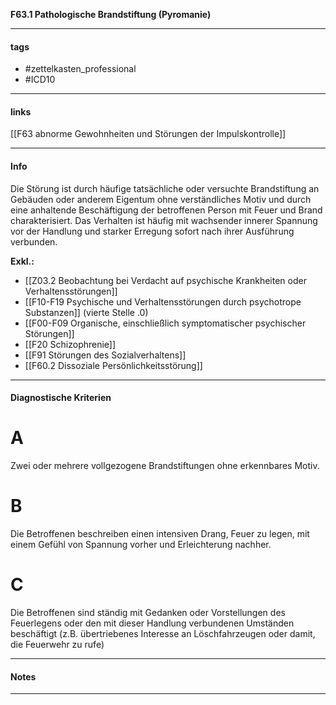 __F63.1 Pathologische Brandstiftung (Pyromanie)__

___________________________________________
#### tags

- #zettelkasten_professional
- #ICD10 
___________________________________________
#### links

[[F63 abnorme Gewohnheiten und Störungen der Impulskontrolle]]

___________________________________________
#### Info
Die Störung ist durch häufige tatsächliche oder versuchte Brandstiftung an Gebäuden oder anderem Eigentum ohne verständliches Motiv und durch eine anhaltende Beschäftigung der betroffenen Person mit Feuer und Brand charakterisiert. Das Verhalten ist häufig mit wachsender innerer Spannung vor der Handlung und starker Erregung sofort nach ihrer Ausführung verbunden.

__Exkl.:__
- [[Z03.2 Beobachtung bei Verdacht auf psychische Krankheiten oder Verhaltensstörungen]]
- [[F10-F19 Psychische und Verhaltensstörungen durch psychotrope Substanzen]]  (vierte Stelle .0)  
- [[F00-F09 Organische, einschließlich symptomatischer psychischer Störungen]] 
- [[F20 Schizophrenie]]
- [[F91 Störungen des Sozialverhaltens]] 
- [[F60.2 Dissoziale Persönlichkeitsstörung]]
___________________________________________
#### Diagnostische Kriterien

# A
Zwei oder mehrere vollgezogene Brandstiftungen ohne erkennbares Motiv.

# B
Die Betroffenen beschreiben einen intensiven Drang, Feuer zu legen, mit einem Gefühl von Spannung vorher und Erleichterung nachher.

# C
Die Betroffenen sind ständig mit Gedanken oder Vorstellungen des Feuerlegens oder den mit dieser Handlung verbundenen Umständen beschäftigt (z.B. übertriebenes Interesse an Löschfahrzeugen oder damit, die Feuerwehr zu rufe)
___________________________________________
#### Notes

___________________________________________

